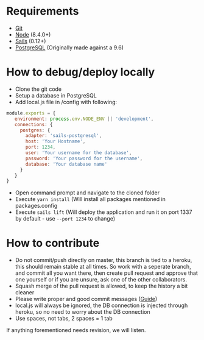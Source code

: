 # Requirements

- [Git](https://git-scm.com/)
- [Node](https://nodejs.org/) (8.4.0+)
- [Sails](http://sailsjs.org) (0.12+)
- [PostgreSQL](https://www.postgresql.org/) (Originally made against a 9.6)

# How to debug/deploy locally

- Clone the git code
- Setup a database in PostgreSQL
- Add local.js file in /config with following:
```javascript
module.exports = {
   environment: process.env.NODE_ENV || 'development',
   connections: {
     postgres: {
       adapter: 'sails-postgresql',
       host: 'Your Hostname',
       port: 1234,
       user: 'Your username for the database',
       password: 'Your password for the username',
       database: 'Your database name'
     }
   }
}
```
- Open command prompt and navigate to the cloned folder
- Execute `yarn install` (Will install all packages mentioned in packages.config
- Execute `sails lift` (Will deploy the application and run it on port 1337 by default - use `--port 1234` to change)

# How to contribute

- Do not commit/push directly on master, this branch is tied to a heroku, this should remain stable at all times. So work with a seperate branch, and commit all you want there, then create pull request and approve that one yourself or if you are unsure, ask one of the other collaborators.
- Squash merge of the pull request is allowed, to keep the history a bit cleaner
- Please write proper and good commit messages ([Guide](https://github.com/erlang/otp/wiki/writing-good-commit-messages))
- local.js will always be ignored, the DB connection is injected through heroku, so no need to worry about the DB connection
- Use spaces, not tabs, 2 spaces = 1 tab

If anything forementioned needs revision, we will listen.

